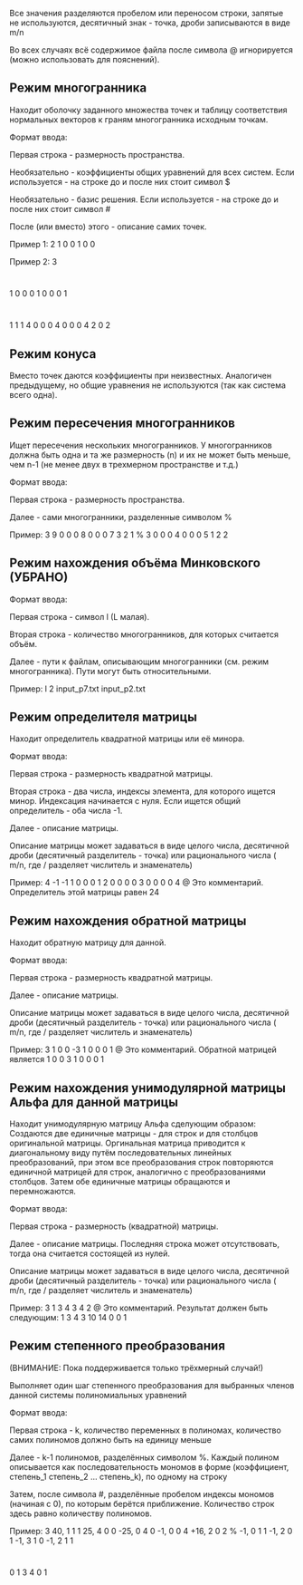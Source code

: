 Все значения разделяются пробелом или переносом строки, запятые не используются, десятичный знак - точка, дроби записываются в виде m/n

Во всех случаях всё содержимое файла после символа @ игнорируется (можно использовать для пояснений).



Режим многогранника
-------------------

Находит оболочку заданного множества точек и таблицу соответствия нормальных векторов к граням многогранника исходным точкам.

Формат ввода:

Первая строка - размерность пространства.

Необязательно - коэффициенты общих уравнений для всех систем. Если используется - на строке до и после них стоит символ $

Необязательно - базис решения. Если используется - на строке до и после них стоит символ #

После (или вместо) этого - описание самих точек.

Пример 1:
2
1 0
0 1
0 0

Пример 2:
3
#
1 0 0
0 1 0
0 0 1
#
1 1 1
4 0 0
0 4 0
0 0 4
2 0 2



Режим конуса
------------

Вместо точек даются коэффициенты при неизвестных. Аналогичен предыдущему, но общие уравнения не используются (так как система всего одна).



Режим пересечения многогранников
--------------------------------

Ищет пересечения нескольких многогранников. У многогранников должна быть одна и та же размерность (n) и их не может быть меньше, чем n-1 (не менее двух в трехмерном пространстве и т.д.)

Формат ввода:

Первая строка - размерность пространства.

Далее - сами многогранники, разделенные символом %

Пример:
3
9 0 0
0 8 0
0 0 7
3 2 1
%
3 0 0
0 4 0
0 0 5
1 2 2



Режим нахождения объёма Минковского (УБРАНО)
--------------------------------------------

Формат ввода:

Первая строка - символ l (L малая).

Вторая строка - количество многогранников, для которых считается объём.

Далее - пути к файлам, описывающим многогранники (см. режим многогранника). Пути могут быть относительными.

Пример:
l
2
input_p7.txt
input_p2.txt



Режим определителя матрицы
--------------------------

Находит определитель квадратной матрицы или её минора.

Формат ввода:

Первая строка - размерность квадратной матрицы.

Вторая строка - два числа, индексы элемента, для которого ищется минор. Индексация начинается с нуля. Если ищется общий определитель - оба числа -1.

Далее - описание матрицы.

Описание матрицы может задаваться в виде целого числа, десятичной дроби (десятичный разделитель - точка) или рационального числа ( m/n, где / разделяет числитель и знаменатель) 

Пример: 
4
-1 -1
1 0 0 0
1 2 0 0
0 0 3 0
0 0 0 4
@
Это комментарий. Определитель этой матрицы равен 24



Режим нахождения обратной матрицы
---------------------------------

Находит обратную матрицу для данной.

Формат ввода:

Первая строка - размерность квадратной матрицы.

Далее - описание матрицы.

Описание матрицы может задаваться в виде целого числа, десятичной дроби (десятичный разделитель - точка) или рационального числа ( m/n, где / разделяет числитель и знаменатель) 

Пример: 
3
 1 0 0
-3 1 0
 0 0 1
@
Это комментарий. Обратной матрицей является
1 0 0
3 1 0
0 0 1



Режим нахождения унимодулярной матрицы Альфа для данной матрицы
---------------------------------------------------------------

Находит унимодулярную матрицу Альфа сделующим образом:
Создаются две единичные матрицы - для строк и для столбцов оригинальной матрицы.
Оргинальная матрица приводится к диагональному виду путём последовательных линейных преобразований, при этом все преобразования строк повторяются единичной матрицей для строк, аналогично с преобразованиями столбцов.
Затем обе единичные матрицы обращаются и перемножаются.

Формат ввода:

Первая строка - размерность (квадратной) матрицы.

Далее - описание матрицы. Последняя строка может отсутствовать, тогда она считается состоящей из нулей.

Описание матрицы может задаваться в виде целого числа, десятичной дроби (десятичный разделитель - точка) или рационального числа ( m/n, где / разделяет числитель и знаменатель) 

Пример: 
3
1 3 4
3 4 2
@
Это комментарий. Результат должен быть следующим:
1  3  4
3 10 14
0  0  1



Режим степенного преобразования
-------------------------------

(ВНИМАНИЕ: Пока поддерживается только трёхмерный случай!)

Выполняет один шаг степенного преобразования для выбранных членов данной системы полиномиальных уравнений

Формат ввода:

Первая строка - k, количество переменных в полиномах, количество самих полиномов должно быть на единицу меньше

Далее - k-1 полиномов, разделённых символом %. Каждый полином описывается как последовательность мономов в форме
(коэффициент, степень_1 степень_2 ... степень_k), по одному на строку

Затем, после символа #, разделённые пробелом индексы мономов (начиная с 0), по которым берётся приближение. Количество строк здесь равно количеству полиномов.

Пример: 
3
40,  1 1 1
25,  4 0 0
-25, 0 4 0
-1,  0 0 4
+16, 2 0 2
%
-1, 0 1 1
-1, 2 0 1
-1, 3 1 0
-1, 2 1 1
#
0 1 3 4
0 1

